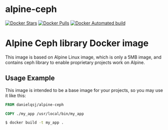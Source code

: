 # alpine-ceph
[![Docker Stars](https://img.shields.io/docker/stars/danielqsj/docker-alpine-ceph.svg?style=flat)](https://hub.docker.com/r/danielqsj/docker-alpine-ceph/)
[![Docker Pulls](https://img.shields.io/docker/pulls/danielqsj/docker-alpine-ceph.svg?style=flat)](https://hub.docker.com/r/danielqsj/docker-alpine-ceph/)
[![Docker Automated build](https://img.shields.io/docker/automated/danielqsj/docker-alpine-ceph.svg?style=flat)](https://hub.docker.com/r/danielqsj/docker-alpine-ceph/)

Alpine Ceph library Docker image
=========================================

This image is based on Alpine Linux image, which is only a 5MB image, and contains ceph library to enable
proprietary projects work on Alpine.

Usage Example
-------------

This image is intended to be a base image for your projects, so you may use it like this:

```Dockerfile
FROM danielqsj/alpine-ceph

COPY ./my_app /usr/local/bin/my_app
```

```sh
$ docker build -t my_app .
```
